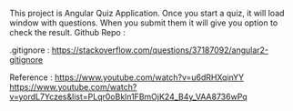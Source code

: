 This project is Angular Quiz Application.
Once you start a quiz, it will load window with questions. When you submit them it will give you option to check the result.
Github Repo :

.gitignore : https://stackoverflow.com/questions/37187092/angular2-gitignore

Reference : https://www.youtube.com/watch?v=u6dRHXqinYY
https://www.youtube.com/watch?v=yordL7Yczes&list=PLqr0oBkln1FBmOjK24_B4y_VAA8736wPq


